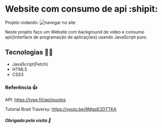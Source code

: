 # Website com consumo de api :shipit:

Projeto rodando: ![navegar no site](https://alessandradocouto.github.io/website-video-background/)

Neste projeto faço um Website com background de video e consumo api((interface de programação de aplicações) usando JavaScript puro.




## Tecnologias :golfing_woman:

- JavaScript(Fetch)
- HTML5
- CSS3

### Referência :+1:

API: https://type.fit/api/quotes

Tutorial Brad Traversy: https://youtu.be/8MgpE2DTTKA




##### Obrigada pela visita :checkered_flag: